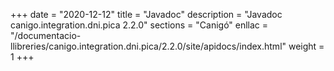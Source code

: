 +++
date        = "2020-12-12"
title       = "Javadoc"
description = "Javadoc canigo.integration.dni.pica 2.2.0"
sections    = "Canigó"
enllac		= "/documentacio-llibreries/canigo.integration.dni.pica/2.2.0/site/apidocs/index.html"
weight		= 1
+++

